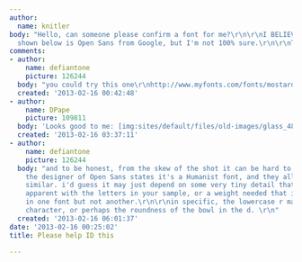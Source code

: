 ```yaml
---
author:
  name: knitler
body: "Hello, can someone please confirm a font for me?\r\n\r\nI BELIEVE the font
  shown below is Open Sans from Google, but I'm not 100% sure.\r\n\r\nThanks."
comments:
- author:
    name: defiantone
    picture: 126244
  body: "you could try this one\r\nhttp://www.myfonts.com/fonts/mostardesign/interval-sans-pro/"
  created: '2013-02-16 00:42:48'
- author:
    name: DPape
    picture: 109811
  body: 'Looks good to me: [img:sites/default/files/old-images/glass_4857.jpg]'
  created: '2013-02-16 03:37:11'
- author:
    name: defiantone
    picture: 126244
  body: "and to be honest, from the skew of the shot it can be hard to be certain.
    the designer of Open Sans states it's a Humanist font, and they all look quite
    similar. i'd guess it may just depend on some very tiny detail that may not be
    apparent with the letters in your sample, or a weight needed that is available
    in one font but not another.\r\n\r\nin specific, the lowercase r may be a telltale
    character, or perhaps the roundness of the bowl in the d. \r\n"
  created: '2013-02-16 06:01:37'
date: '2013-02-16 00:25:02'
title: Please help ID this

---
```

